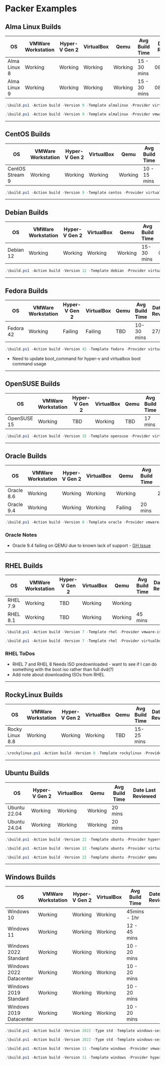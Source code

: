 # Packer Examples

## Alma Linux Builds

| OS           | VMWare Workstation | Hyper-V Gen 2 | VirtualBox | Qemu    | Avg Build Time | Date Last Reviewed |
|--------------|--------------------|---------------|------------|---------|----------------|--------------------|
| Alma Linux 8 | Working            | Working       | Working    | Working | 15 - 30 mins   | 08/06/2025         |
| Alma Linux 9 | Working            | Working       | Working    | Working | 15 - 30 mins   | 08/06/2025         |

```powershell
.\build.ps1 -Action build -Version 9 -Template almalinux -Provider virtualbox-iso
```

```powershell
.\build.ps1 -Action build -Version 9 -Template almalinux -Provider vmware-iso
```

---

## CentOS Builds

| OS              | VMWare Workstation | Hyper-V Gen 2 | VirtualBox | Qemu    | Avg Build Time | Date Last Reviewed |
|-----------------|--------------------|---------------|------------|---------|----------------|--------------------|
| CentOS Stream 9 | Working            | Working       | Working    | Working | 10 - 15 mins   | 17/05/2025         |

```powershell
.\build.ps1 -Action build -Version 9 -Template centos -Provider virtualbox-iso
```

---

## Debian Builds

| OS        | VMWare Workstation | Hyper-V Gen 2 | VirtualBox | Qemu    | Avg Build Time | Date Last Reviewed |
|-----------|--------------------|---------------|------------|---------|----------------|--------------------|
| Debian 12 | Working            | Working       | Working    | Working | 15-30 mins     | 05/07/2025         |

```powershell
.\build.ps1 -Action build -Version 12 -Template debian -Provider virtualbox-iso
```

---

## Fedora Builds

| OS        | VMWare Workstation | Hyper-V Gen 2 | VirtualBox | Qemu | Avg Build Time | Date Last Reviewed |
|-----------|--------------------|---------------|------------|------|----------------|--------------------|
| Fedora 42 | Working            | Failing       | Failing    | TBD  | 10-30 mins     | 27/7/25            |

```powershell
.\build.ps1 -Action build -Version 42 -Template fedora -Provider virtualbox-iso
```

- Need to update boot_command for hyper-v and virtualbox boot command usage

---

## OpenSUSE Builds

| OS          | VMWare Workstation | Hyper-V Gen 2 | VirtualBox | Qemu | Avg Build Time | Date Last Reviewed |
|-------------|--------------------|---------------|------------|------|----------------|--------------------|
| OpenSUSE 15 | Working            | TBD           | Working    | TBD  | 17 mins        | 27/07/2025         |

```powershell
.\build.ps1 -Action build -Version 15 -Template opensuse -Provider virtualbox-iso
```

---

## Oracle Builds

| OS         | VMWare Workstation | Hyper-V Gen 2 | VirtualBox | Qemu    | Avg Build Time | Date Last Reviewed |
|------------|--------------------|---------------|------------|---------|----------------|--------------------|
| Oracle 8.6 | Working            | Working       | Working    | Working |                | 27/07/2025         |
| Oracle 9.4 | Working            | Working       | Working    | Failing | 20 mins        |                    |

```powershell
.\build.ps1 -Action build -Version 8 -Template oracle -Provider vmware-iso
```

### Oracle Notes

- Oracle 9.4 failing on QEMU due to known lack of support - [GH Issue](https://github.com/hashicorp/packer-plugin-qemu/issues/76)

---

## RHEL Builds

| OS       | VMWare Workstation | Hyper-V Gen 2 | VirtualBox | Qemu    | Avg Build Time | Date Last Reviewed |
|----------|--------------------|---------------|------------|---------|----------------|--------------------|
| RHEL 7.9 | Working            | TBD           | Working    | Working |                |                    |
| RHEL 8.1 | Working            | TBD           | Working    | Working | 45 mins        |                    |

```powershell
.\build.ps1 -Action build -Version 7 -Template rhel -Provider vmware-iso
```

```powershell
.\build.ps1 -Action build -Version 7 -Template rhel -Provider virtualbox-iso
```

### RHEL ToDos

- RHEL 7 and RHEL 8 Needs ISO predownloaded - want to see if I can do something with the boot iso rather than full dvd(?)
- Add note about downloading ISOs from RHEL

---

## RockyLinux Builds

| OS              | VMWare Workstation | Hyper-V Gen 2 | VirtualBox | Qemu | Avg Build Time | Date Last Reviewed |
|-----------------|--------------------|---------------|------------|------|----------------|--------------------|
| Rocky Linux 8.8 | Working            | Working       | Working    | TBD  | 15-25 mins     |                    |

```powershell
.\rockylinux.ps1 -Action build -Version 8 -Template rockylinux -Provider virtualbox-iso
```

---

## Ubuntu Builds

| OS           | Hyper-V Gen 2 | VirtualBox | Qemu    | Avg Build Time | Date Last Reviewed |
|--------------|---------------|------------|---------|----------------|--------------------|
| Ubuntu 22.04 | Working       | Working    | Working | 20 mins        |                    |
| Ubuntu 24.04 | Working       | Working    | Working | 20 mins        |                    |

```powershell
.\build.ps1 -Action build -Version 22 -Template ubuntu -Provider hyperv-iso
```

```powershell
.\build.ps1 -Action build -Version 22 -Template ubuntu -Provider virtualbox-iso
```

```powershell
.\build.ps1 -Action build -Version 22 -Template ubuntu -Provider qemu
```

---

## Windows Builds

| OS                      | VMWare Workstation | Hyper-V Gen 2 | VirtualBox | Avg Build Time | Date Last Reviewed |
|-------------------------|--------------------|---------------|------------|----------------|--------------------|
| Windows 10              | Working            | Working       | Working    | 45mins - 1hr   |                    |
| Windows 11              | Working            | Working       | Working    | 12 - 45 mins   |                    |
| Windows 2022 Standard   | Working            | Working       | Working    | 10 - 20 mins   |                    |
| Windows 2022 Datacenter | Working            | Working       | Working    | 10 - 20 mins   |                    |
| Windows 2019 Standard   | Working            | Working       | Working    | 10 - 20 mins   |                    |
| Windows 2019 Datacenter | Working            | Working       | Working    | 10 - 20 mins   |                    |

```powershell
.\build.ps1 -Action build -Version 2022 -Type std -Template windows-server -Provider vmware-iso
```

```powershell
.\build.ps1 -Action build -Version 2022 -Type std -Template windows-server -Provider hyperv-iso -Generation 2
```

```powershell
.\build.ps1 -Action build -Version 11 -Template windows -Provider vmware-iso
```

```powershell
.\build.ps1 -Action build -Version 11 -Template windows -Provider hyperv-iso -Generation 2
```
